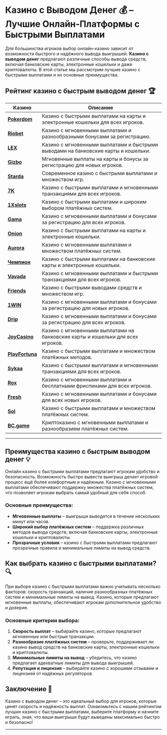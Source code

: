 # Казино с Выводом Денег 💰 – Лучшие Онлайн-Платформы с Быстрыми Выплатами

Для большинства игроков выбор онлайн-казино зависит от возможности быстрого и надёжного вывода выигрышей. **Казино с выводом денег** предлагают различные способы вывода средств, включая банковские карты, электронные кошельки и даже криптовалюты. В этой статье мы рассмотрим лучшие казино с быстрыми выплатами и их основные преимущества.

## Рейтинг казино с быстрым выводом денег 🏆

| Казино             | Описание                                                                                  |
|--------------------|-------------------------------------------------------------------------------------------|
| [**Pokerdom**](https://brandplay.link/4k77v2yx)      | Казино с быстрыми выплатами на карты и электронные кошельки для всех игроков.             |
| [**Riobet**](https://brandplay.link/7xBLTPyj)        | Казино с мгновенными выплатами и разнообразными бонусами за регистрацию.                  |
| [**LEX**](https://brandplay.link/zW4hdDFV)           | Казино с мгновенными выплатами и быстрыми выводами на банковские карты и кошельки.        |
| [**Gizbo**](https://brandplay.link/bprXw4YV)         | Мгновенные выплаты на карты и бонусы за регистрацию для новых игроков.                    |
| [**Starda**](https://brandplay.link/fB7xwRFL)        | Современное казино с быстрыми выплатами и множеством игр.                                 |
| [**7K**](https://brandplay.link/BvQyFShp)            | Казино с быстрыми выплатами и мгновенными транзакциями для всех игроков.                  |
| [**1Xslots**](https://brandplay.link/hSB1khtr)       | Казино с быстрыми выплатами и широким выбором платёжных систем.                           |
| [**Gama**](https://brandplay.link/j6NMKsDz)          | Казино с мгновенными выплатами и бонусами за регистрацию для всех игроков.                |
| [**Onion**](https://brandplay.link/zBGRVpQ9)         | Казино с быстрыми выплатами на карты и электронные кошельки.                              |
| [**Aurora**](https://10trafic-stat2.com/click/668546556bcc6313411604bd/6766/13032/subaccount)        | Казино с мгновенными выплатами и множеством платёжных систем.                            |
| [**Чемпион**](https://temon-gter.cfd/go/lRq?p80412p304504pcc44t17455)       | Казино с быстрыми выплатами на банковские карты и электронные кошельки.                  |
| [**Vavada**](https://vavadapartner.pro/?promo=ea5c9275-6854-4505-94fc-95ab18221945-linkb2)        | Казино с мгновенными выплатами и быстрыми транзакциями для всех игроков.                 |
| [**Friends**](https://gofriends.run/linkb2)       | Казино с быстрыми выводами средств и множеством игр.                                      |
| [**1WIN**](https://brandplay.link/smXVpBbG)          | Казино с мгновенными выплатами и бонусами за регистрацию для новых игроков.              |
| [**Drip**](https://drp-ircp01.com/c07e6a3db)          | Казино с мгновенными выплатами и бонусами за регистрацию для всех игроков.               |
| [**JoyCasino**](https://rpc30.call2me.pro/?/ru/registration?apkpop=0&partner=p24970p3291217pc98f)     | Казино с мгновенными выплатами на банковские карты и кошельки для всех игроков.          |
| [**PlayFortuna**](https://fortunapromo.net/alt/playfortuna/registration?0dc4a9362a71feb7e3f165fb8e766f70)   | Казино с быстрыми выплатами и множеством платёжных методов.                             |
| [**Sykaa**](https://s-two-way.com/?source=linkb2&pid=30697)         | Казино с быстрыми выплатами и мгновенными транзакциями для всех игроков.                 |
| [**Rox**](https://rox-pvwfpjgcxe.com/cb1ee18a5)           | Казино с мгновенными выплатами и бесплатными фриспинами для всех игроков.               |
| [**Fresh**](https://fresh-eumwkxwao.com/c3f7b485d)         | Казино с мгновенными выплатами и бонусами для всех новых игроков.                       |
| [**Sol**](https://sol-mmtdzfbaco.com/cb2415bca)           | Казино с быстрыми выплатами и множеством платёжных систем.                              |
| [**BC.game**](https://partnerbcgame.com/dcc53d441)        | Криптоказино с мгновенными выплатами и разнообразием платёжных систем.                  |

---

## Преимущества казино с быстрым выводом денег 💡

Онлайн казино с быстрыми выплатами предлагают игрокам удобство и безопасность. Возможность быстро вывести выигрыш делает игровой процесс ещё более комфортным и надёжным. Казино с мгновенными выплатами обеспечивают поддержку множества платёжных систем, что позволяет игрокам выбрать самый удобный для себя способ.

### Основные преимущества:

- **Мгновенные выплаты** – выигрыши выводятся в течение нескольких минут или часов.
- **Широкий выбор платёжных систем** – поддержка различных методов вывода средств, включая банковские карты, электронные кошельки и криптовалюты.
- **Прозрачные условия** – казино с быстрыми выплатами предлагают прозрачные правила и минимальные лимиты на вывод средств.

## Как выбрать казино с быстрыми выплатами? 🔍

При выборе казино с быстрыми выплатами важно учитывать несколько факторов: скорость транзакций, наличие разнообразных платёжных систем и минимальные лимиты на вывод. Казино, которые предлагают мгновенные выплаты, обеспечивают игрокам дополнительное удобство и доверие.

### Основные критерии выбора:

1. **Скорость выплат** – выбирайте казино, которые предлагают мгновенные или быстрые транзакции.
2. **Разнообразие платёжных систем** – проверьте, поддерживает ли казино вывод средств на банковские карты, электронные кошельки и криптовалюты.
3. **Минимальные лимиты на вывод** – убедитесь, что казино предлагает адекватные лимиты для вывода выигрышей.
4. **Репутация и лицензия** – выбирайте казино с хорошими отзывами и лицензией от надёжных регуляторов.

## Заключение 🎲

Казино с выводом денег – это идеальный выбор для игроков, которые ценят скорость и надёжность выплат. Ознакомьтесь с нашим рейтингом лучших казино с быстрыми выплатами, выберите платформу и начните играть, зная, что ваши выигрыши будут выведены максимально быстро и безопасно!

---

